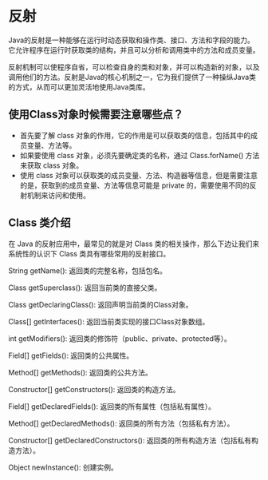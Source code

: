 # 反射

Java的反射是一种能够在运行时动态获取和操作类、接口、方法和字段的能力。它允许程序在运行时获取类的结构，并且可以分析和调用类中的方法和成员变量。

反射机制可以使程序自省，可以检查自身的类和对象，并可以构造新的对象，以及调用他们的方法。反射是Java的核心机制之一，它为我们提供了一种操纵Java类的方式，从而可以更加灵活地使用Java类库。

## 使用Class对象时候需要注意哪些点？

- 首先要了解 class 对象的作用，它的作用是可以获取类的信息，包括其中的成员变量、方法等。
- 如果要使用 class 对象，必须先要确定类的名称，通过 Class.forName() 方法来获取 class 对象。
- 使用 class 对象可以获取类的成员变量、方法、构造器等信息，但是需要注意的是，获取到的成员变量、方法等信息可能是 private 的，需要使用不同的反射机制来访问和使用。

## Class 类介绍

在 Java 的反射应用中，最常见的就是对 Class 类的相关操作，那么下边让我们来系统性的认识下 Class 类具有哪些常用的反射接口。

String getName(): 返回类的完整名称，包括包名。

Class getSuperclass(): 返回当前类的直接父类。

Class getDeclaringClass(): 返回声明当前类的Class对象。

Class[] getInterfaces(): 返回当前类实现的接口Class对象数组。

int getModifiers(): 返回类的修饰符（public、private、protected等）。

Field[] getFields(): 返回类的公共属性。

Method[] getMethods(): 返回类的公共方法。

Constructor[] getConstructors(): 返回类的构造方法。

Field[] getDeclaredFields(): 返回类的所有属性（包括私有属性）。

Method[] getDeclaredMethods(): 返回类的所有方法（包括私有方法）。

Constructor[] getDeclaredConstructors(): 返回类的所有构造方法（包括私有构造方法）。

Object newInstance(): 创建实例。
